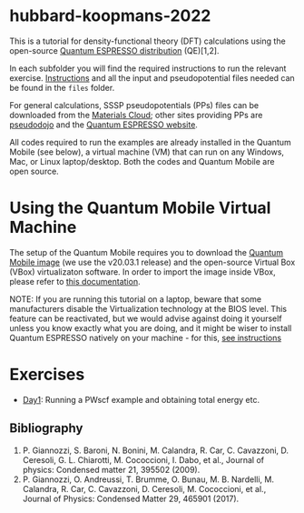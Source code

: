 # hubbard-koopmans-2022

This is a tutorial for density-functional theory (DFT) calculations using the open-source [Quantum ESPRESSO distribution](https://www.quantum-espresso.org/) (QE)[1,2].

In each subfolder you will find the required instructions to run the relevant exercise. [Instructions](files/handout.pdf) and all the input and pseudopotential files needed can be found in the ```files``` folder.

For general calculations, SSSP pseudopotentials (PPs) files can be downloaded from the [Materials Cloud](https://www.materialscloud.org/discover/sssp/table/efficiency#sssp-license); other sites providing PPs are [pseudodojo](http://www.pseudo-dojo.org/) and the [Quantum ESPRESSO website](https://www.quantum-espresso.org/pseudopotentials).

All codes required to run the examples are already installed in the Quantum Mobile (see below), a virtual machine (VM) that can run on any Windows, Mac, or Linux laptop/desktop. Both the codes and Quantum Mobile are open source. 

# Using the Quantum Mobile Virtual Machine

The setup of the Quantum Mobile requires you to download the [Quantum Mobile image](https://github.com/marvel-nccr/quantum-mobile/releases/) (we use the v20.03.1 release) and the open-source Virtual Box (VBox) virtualizaton software.   In order to import the image inside VBox, please refer to [this documentation](https://docs.oracle.com/cd/E26217_01/E26796/html/qs-import-vm.html).

NOTE: If you are running this tutorial on a laptop, beware that some manufacturers disable the Virtualization technology at the BIOS level. This feature can be reactivated, but we would advise against doing it yourself unless you know exactly what you are doing, and it might be wiser to install Quantum ESPRESSO natively on your machine - for this, [see instructions](https://www.quantum-espresso.org/Doc/user_guide.pdf)

# Exercises

 - [Day1](Day1/README.md): Running a PWscf example and obtaining total energy etc.

## Bibliography
1. P. Giannozzi, S. Baroni, N. Bonini, M. Calandra, R. Car, C. Cavazzoni, D. Ceresoli, G. L. Chiarotti, M. Cococcioni, I. Dabo, et al., Journal of physics: Condensed matter 21, 395502 (2009).
2. P. Giannozzi, O. Andreussi, T. Brumme, O. Bunau, M. B. Nardelli, M. Calandra, R. Car, C. Cavazzoni, D. Ceresoli, M. Cococcioni, et al., Journal of Physics: Condensed Matter 29, 465901 (2017).
